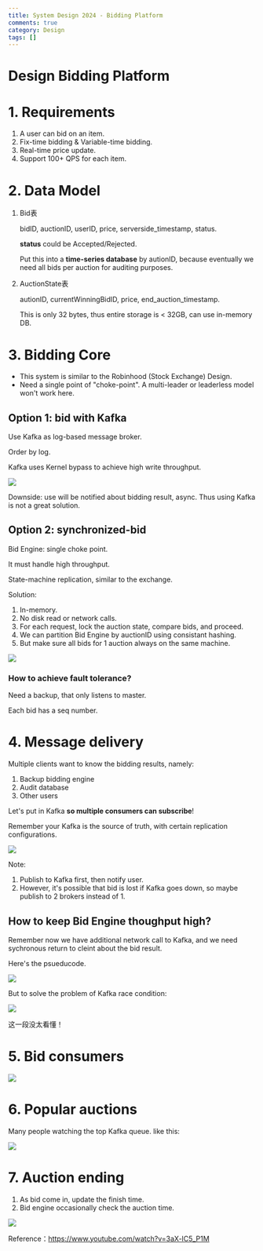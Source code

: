 ```yaml
---
title: System Design 2024 - Bidding Platform
comments: true
category: Design
tags: []
---
```


# Design Bidding Platform

# 1. Requirements

1. A user can bid on an item.
1. Fix-time bidding & Variable-time bidding.
1. Real-time price update.
1. Support 100+ QPS for each item.  

# 2. Data Model

1. Bid表

   bidID, auctionID, userID, price, serverside_timestamp, status. 

   __status__ could be Accepted/Rejected. 

   Put this into a __time-series database__ by autionID, because eventually we need all bids per auction for auditing purposes. 

1. AuctionState表

   autionID, currentWinningBidID, price, end_auction_timestamp.

   This is only 32 bytes, thus entire storage is < 32GB, can use in-memory DB. 

# 3. Bidding Core

* This system is similar to the Robinhood (Stock Exchange) Design. 
* Need a single point of "choke-point". A multi-leader or leaderless model won't work here. 

## Option 1: bid with Kafka

Use Kafka as log-based message broker. 

Order by log. 

Kafka uses Kernel bypass to achieve high write throughput. 

![](/images/system-design-bidding-platform-1.png)

Downside: use will be notified about bidding result, async. Thus using Kafka is not a great solution. 

## Option 2: synchronized-bid

Bid Engine: single choke point. 

It must handle high throughput. 

State-machine replication, similar to the exchange. 



Solution: 

1. In-memory.
2. No disk read or network calls. 
3. For each request, lock the auction state, compare bids, and proceed. 
4. We can partition Bid Engine by auctionID using consistant hashing. 
5. But make sure all bids for 1 auction always on the same machine. 

![](/images/system-design-bidding-platform-2.png)

### How to achieve fault tolerance?

Need a backup, that only listens to master. 

Each bid has a seq number. 

# 4. Message delivery

Multiple clients want to know the bidding results, namely: 

1. Backup bidding engine
2. Audit database
3. Other users

Let's put in Kafka __so multiple consumers can subscribe__! 

Remember your Kafka is the source of truth, with certain replication configurations. 

![](/images/system-design-bidding-platform-3.png)

Note: 

1. Publish to Kafka first, then notify user. 
2. However, it's possible that bid is lost if Kafka goes down, so maybe publish to 2 brokers instead of 1. 

## How to keep Bid Engine thoughput high?

Remember now we have additional network call to Kafka, and we need sychronous return to cleint about the bid result. 

Here's the psueducode. 

![](/images/system-design-bidding-platform-4.png)

But to solve the problem of Kafka race condition: 

![](/images/system-design-bidding-platform-5.png)

这一段没太看懂！



# 5. Bid consumers

![](/images/system-design-bidding-platform-6.png)



# 6. Popular auctions

Many people watching the top Kafka queue. like this:

![](/images/system-design-bidding-platform-7.png)



# 7. Auction ending

1. As bid come in, update the finish time. 
2. Bid engine occasionally check the auction time. 

![](/images/system-design-bidding-platform-8.png)



Reference：https://www.youtube.com/watch?v=3aX-lC5_P1M
